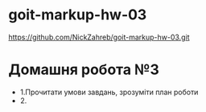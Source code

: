 # goit-markup-hw-03

https://github.com/NickZahreb/goit-markup-hw-03.git

<h1>Домашня робота №3</h1>
<ul>
  <li>1.Прочитати умови завдань, зрозуміти план роботи</li>
  <li>2.</li>
</ul>
